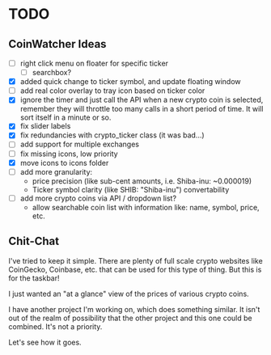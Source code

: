 # TODO

## CoinWatcher Ideas

- [ ] right click menu on floater for specific ticker
    - [ ] searchbox?
- [X] added quick change to ticker symbol, and update floating window
- [ ] add real color overlay to tray icon based on ticker color
- [X] ignore the timer and just call the API when a new crypto coin is selected, remember they will throttle too many calls in a short period of time.  It will sort itself in a minute or so.
- [X] fix slider labels
- [X] fix redundancies with crypto_ticker class (it was bad...)
- [ ] add support for multiple exchanges
- [ ] fix missing icons, low priority
- [X] move icons to icons folder
- [ ] add more granularity:
    - price precision (like sub-cent amounts, i.e. Shiba-inu: ~0.000019)
    - Ticker symbol clarity (like SHIB: "Shiba-inu") convertability
- [ ] add more crypto coins via API / dropdown list?
    - allow searchable coin list with information like: name, symbol, price, etc.

## Chit-Chat
I've tried to keep it simple. There are plenty of full scale crypto websites like CoinGecko, Coinbase, etc. that can be used for this type of thing.  But this is for the taskbar!

I just wanted an "at a glance" view of the prices of various crypto coins.

I have another project I'm working on, which does something similar.
It isn't out of the realm of possibility that the other project and this one could be combined.  It's not a priority.

Let's see how it goes.